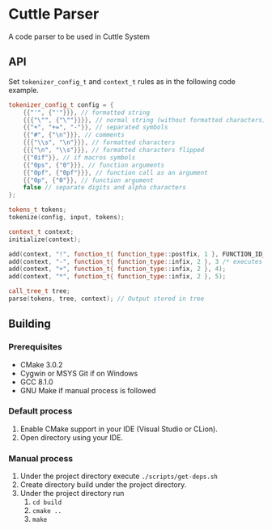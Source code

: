 [//]: <> ({% raw %})

# Cuttle Parser
A code parser to be used in Cuttle System

## API

Set `tokenizer_config_t` and `context_t` rules as in the following code example.

```c++
tokenizer_config_t config = {
    {{"'", {"'"}}}, // formatted string
    {{{"\"", {"\""}}}}, // normal string (without formatted characters)
    {{"+", "+=", "-"}}, // separated symbols
    {{"#", {"\n"}}}, // comments
    {{{"\\s", "\n"}}}, // formatted characters
    {{{"\n", "\\s"}}}, // formatted characters flipped
    {{"0if"}}, // if macros symbols
    {{"0ps", {"0"}}}, // function arguments
    {{"0pf", {"0pf"}}}, // function call as an argument
    {{"0p", {"0"}}, // function argument
    false // separate digits and alpha characters
};

tokens_t tokens;
tokenize(config, input, tokens);

context_t context;
initialize(context);

add(context, "!", function_t{ function_type::postfix, 1 }, FUNCTION_ID_UNKNOWN);
add(context, "-", function_t{ function_type::infix, 2 }, 3 /* executes after what function (id) */);
add(context, "+", function_t{ function_type::infix, 2 }, 4);
add(context, "*", function_t{ function_type::infix, 2 }, 5);

call_tree_t tree;
parse(tokens, tree, context); // Output stored in tree
```

## Building

### Prerequisites
 
- CMake 3.0.2
- Cygwin or MSYS Git if on Windows
- GCC 8.1.0
- GNU Make if manual process is followed

### Default process

1. Enable CMake support in your IDE (Visual Studio or CLion).
2. Open directory using your IDE.

### Manual process

1. Under the project directory execute `./scripts/get-deps.sh`
2. Create directory build under the project directory.
3. Under the project directory run 
    1. `cd build`
    2. `cmake ..`
    3. `make`

[//]: <> ({% endraw %})
